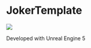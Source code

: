 # JokerTemplate

[![](https://tokei.rs/b1/github/Pavel-qr/nAKET?category=code)](https://github.com/SGAGroup/The-Kursach)

Developed with Unreal Engine 5
